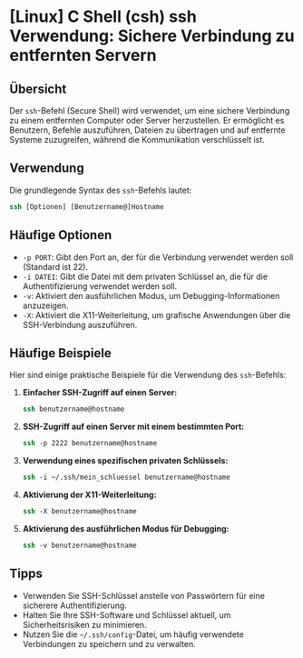 # [Linux] C Shell (csh) ssh Verwendung: Sichere Verbindung zu entfernten Servern

## Übersicht
Der `ssh`-Befehl (Secure Shell) wird verwendet, um eine sichere Verbindung zu einem entfernten Computer oder Server herzustellen. Er ermöglicht es Benutzern, Befehle auszuführen, Dateien zu übertragen und auf entfernte Systeme zuzugreifen, während die Kommunikation verschlüsselt ist.

## Verwendung
Die grundlegende Syntax des `ssh`-Befehls lautet:

```csh
ssh [Optionen] [Benutzername@]Hostname
```

## Häufige Optionen
- `-p PORT`: Gibt den Port an, der für die Verbindung verwendet werden soll (Standard ist 22).
- `-i DATEI`: Gibt die Datei mit dem privaten Schlüssel an, die für die Authentifizierung verwendet werden soll.
- `-v`: Aktiviert den ausführlichen Modus, um Debugging-Informationen anzuzeigen.
- `-X`: Aktiviert die X11-Weiterleitung, um grafische Anwendungen über die SSH-Verbindung auszuführen.

## Häufige Beispiele
Hier sind einige praktische Beispiele für die Verwendung des `ssh`-Befehls:

1. **Einfacher SSH-Zugriff auf einen Server:**
   ```csh
   ssh benutzername@hostname
   ```

2. **SSH-Zugriff auf einen Server mit einem bestimmten Port:**
   ```csh
   ssh -p 2222 benutzername@hostname
   ```

3. **Verwendung eines spezifischen privaten Schlüssels:**
   ```csh
   ssh -i ~/.ssh/mein_schluessel benutzername@hostname
   ```

4. **Aktivierung der X11-Weiterleitung:**
   ```csh
   ssh -X benutzername@hostname
   ```

5. **Aktivierung des ausführlichen Modus für Debugging:**
   ```csh
   ssh -v benutzername@hostname
   ```

## Tipps
- Verwenden Sie SSH-Schlüssel anstelle von Passwörtern für eine sicherere Authentifizierung.
- Halten Sie Ihre SSH-Software und Schlüssel aktuell, um Sicherheitsrisiken zu minimieren.
- Nutzen Sie die `~/.ssh/config`-Datei, um häufig verwendete Verbindungen zu speichern und zu verwalten.
